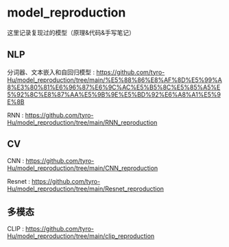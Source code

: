 # model_reproduction
这里记录复现过的模型（原理&amp;代码&手写笔记）

## NLP
分词器、文本嵌入和自回归模型 : https://github.com/tyro-Hu/model_reproduction/tree/main/%E5%88%86%E8%AF%8D%E5%99%A8%E3%80%81%E6%96%87%E6%9C%AC%E5%B5%8C%E5%85%A5%E5%92%8C%E8%87%AA%E5%9B%9E%E5%BD%92%E6%A8%A1%E5%9E%8B

RNN : https://github.com/tyro-Hu/model_reproduction/tree/main/RNN_reproduction


## CV
CNN : https://github.com/tyro-Hu/model_reproduction/tree/main/CNN_reproduction

Resnet : https://github.com/tyro-Hu/model_reproduction/tree/main/Resnet_reproduction


## 多模态
CLIP : https://github.com/tyro-Hu/model_reproduction/tree/main/clip_reproduction
